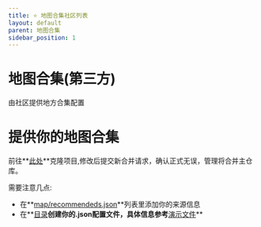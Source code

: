 ```yaml
---
title: ⭐️ 地图合集社区列表
layout: default
parent: 地图合集
sidebar_position: 1
---
```


# 地图合集(第三方)

由社区提供地方合集配置

<MapRecommendedListWidget/>

# 提供你的地图合集
前往**[此处](https://github.com/hell-gun-calculator/document/)**克隆项目,修改后提交新合并请求，确认正式无误，管理将合并主仓库。

需要注意几点:

- 在**[map/recommendeds.json](https://github.com/hell-gun-calculator/document/blob/main/config/map/recommendeds.json)**列表里添加你的来源信息 
- 在**[目录](https://github.com/hell-gun-calculator/document/blob/main/config/map/)**创建你的.json配置文件，具体信息参考**[演示文件](https://github.com/hell-gun-calculator/document/blob/main/config/map/example.json)**
